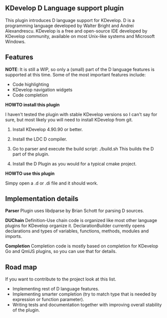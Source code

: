 KDevelop D Language support plugin
-------------------------------------------------

This plugin introduces D language support for KDevelop. D is a programming language developed by Walter Bright and Andrei Alexandrescu. KDevelop is a free and open-source IDE developed by KDevelop community, available on most Unix-like systems and Microsoft Windows.

Features
--------------------
**NOTE**: It is still a WIP, so only a (small) part of the D language features is supported at this time. 
Some of the most important features include:
 -   Code highlighting
 -   KDevelop navigation widgets
 -   Code completion

**HOWTO install this plugin**

I haven't tested the plugin with stable KDevelop versions so I can't say for sure, but most likely you will need to install KDevelop from git.

1) Install KDevelop 4.90.90 or better.

2) Install the LDC D compiler.

3) Go to parser and execute the build script: ./build.sh
   This builds the D part of the plugin.

4) Install the D Plugin as you would for a typical cmake project.

**HOWTO use this plugin**

Simpy open a .d or .di file and it should work.


Implementation details
---------------------------
**Parser**
Plugin uses libdparse by Brian Schott for parsing D sources.

**DUChain**
Definition-Use chain code is organized like most other language plugins for KDevelop organize it. DeclarationBuilder currently opens declarations and types of variables, functions, methods, modules and imports.

**Completion**
Completion code is mostly based on completion for KDevelop Go and QmlJS plugins, so you can use that for details.

Road map
-----------------------
If you want to contribute to the project look at this list.
- Implementing rest of D language features.
- Implementing smarter completion (try to match type that is needed by expression or function parameter).
- Writing tests and documentation together with improving overall stability of the plugin.
